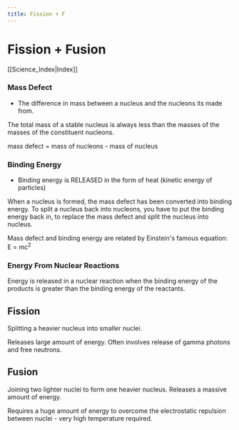 ```yaml
---
title: Fission + F
---
```

# Fission + Fusion
[[Science_Index|Index]]

### Mass Defect
- The difference in mass between a nucleus and the nucleons its made from.

The total mass of a stable nucleus is always less than the masses of the masses of the constituent nucleons.

mass defect = mass of nucleons - mass of nucleus

### Binding Energy
- Binding energy is RELEASED in the form of heat (kinetic energy of particles)

When a nucleus is formed, the mass defect has been converted into binding energy.
To split a nucleus back into nucleons, you have to put the binding energy back in, to replace the mass defect and split the nucleus into nucleus.

Mass defect and binding energy are related by Einstein's famous equation:
E = mc<sup>2</sup>

### Energy From Nuclear Reactions
Energy is released in a nuclear reaction when the binding energy of the products is greater than the binding energy of the reactants.


## Fission
Splitting a heavier nucleus into smaller nuclei.

Releases large amount of energy.
Often involves release of gamma photons and free neutrons.

## Fusion
Joining two lighter nuclei to form one heavier nucleus.
Releases a massive amount of energy.

Requires a huge amount of energy to overcome the electrostatic repulsion between nuclei - very high temperature required.



